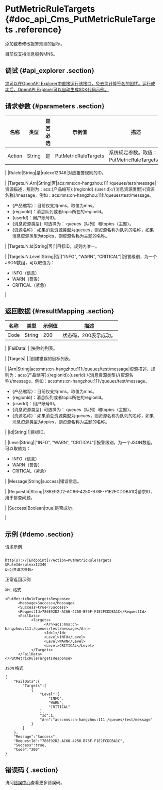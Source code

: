 # PutMetricRuleTargets {#doc_api_Cms_PutMetricRuleTargets .reference}

添加或者修改报警规则的目标。

目前仅支持消息服务MNS。

## 调试 {#api_explorer .section}

[您可以在OpenAPI Explorer中直接运行该接口，免去您计算签名的困扰。运行成功后，OpenAPI Explorer可以自动生成SDK代码示例。](https://api.aliyun.com/#product=Cms&api=PutMetricRuleTargets&type=RPC&version=2019-01-01)

## 请求参数 {#parameters .section}

|名称|类型|是否必选|示例值|描述|
|--|--|----|---|--|
|Action|String|是|PutMetricRuleTargets|系统规定参数。取值：PutMetricRuleTargets。

 |
|RuleId|String|是|rulexx12346|对应报警规则的ID。

 |
|Targets.N.Arn|String|否|acs:mns:cn-hangzhou:111:/queues/test/message|资源描述，规则为：acs:\{产品缩写\}:\{regionId\}:\{userId\}:/\{消息资源类型\}/\{资源名称\}/message，例如：acs:mns:cn-hangzhou:111:/queues/test/message。

 -   \{产品缩写\}：目前仅支持mns，取值为mns。
-   \{regionId\}：消息队列或者topic所在的regionId。
-   \{userId\}：用户账号ID。
-   \{消息资源类型\}: 可选择为： queues（队列）和topics（主题）。
-   \{资源名称\}：如果消息资源类型为queues，则资源名称为队列的名称，如果消息资源类型为topics，则资源名称为主题的名称。

 |
|Targets.N.Id|String|否|1|目标ID，规则内唯一。

 |
|Targets.N.Level|String|否|\["INFO", "WARN", "CRITICAL"\]|报警级别，为一个JSON数组，可以取值为：

 -   INFO（信息）
-   WARN（警告）
-   CRITICAL（紧急）

 |

## 返回数据 {#resultMapping .section}

|名称|类型|示例值|描述|
|--|--|---|--|
|Code|String|200|状态码，200表示成功。

 |
|FailData| | |失败的列表。

 |
|Targets| | |创建错误的目标列表。

 |
|Arn|String|acs:mns:cn-hangzhou:111:/queues/test/message|资源描述，规则为：acs:\{产品缩写\}:\{regionId\}:\{userId\}:/\{消息资源类型\}/\{资源名称\}/message，例如：acs:mns:cn-hangzhou:111:/queues/test/message。

 -   \{产品缩写\}：目前仅支持mns，取值为mns。
-   \{regionId\}：消息队列或者topic所在的regionId。
-   \{userId\}：用户账号ID。
-   \{消息资源类型\}: 可选择为： queues（队列）和topics（主题）。
-   \{资源名称\}：如果消息资源类型为queues，则资源名称为队列的名称，如果消息资源类型为topics，则资源名称为主题的名称。

 |
|Id|String|1|目标ID。

 |
|Level|String|\["INFO", "WARN", "CRITICAL"\]|报警级别，为一个JSON数组，可以取值为：

 -   INFO（信息）
-   WARN（警告）
-   CRITICAL（紧急）

 |
|Message|String|success|错误信息。

 |
|RequestId|String|786E92D2-AC66-4250-B76F-F1E2FCDDBA1C|请求ID，用于排查问题。

 |
|Success|Boolean|true|是否成功。

 |

## 示例 {#demo .section}

请求示例

``` {#request_demo}

http(s)://[Endpoint]/?Action=PutMetricRuleTargets
&RuleId=rulexx12346
&<公共请求参数>

```

正常返回示例

`XML` 格式

``` {#xml_return_success_demo}
<PutMetricRuleTargetsResponse>
      <Message>Success</Message>
      <Success>true</Success>
      <RequestId>786E92D2-AC66-4250-B76F-F1E2FCDDBA1C</RequestId>
      <FailData>
            <Targets>
                  <Arn>acs:mns:cn-hangzhou:111:/queues/test/message</Arn>
                  <Id>1</Id>
                  <Level>INFO</Level>
                  <Level>WARN</Level>
                  <Level>CRITICAL</Level>
            </Targets>
      </FailData>
</PutMetricRuleTargetsResponse>
```

`JSON` 格式

``` {#json_return_success_demo}
{
	"FailData":{
		"Targets":[
			{
				"Level":[
					"INFO",
					"WARN",
					"CRITICAL"
				],
				"Id":1,
				"Arn":"acs:mns:cn-hangzhou:111:/queues/test/message"
			}
		]
	},
	"Message":"Success",
	"RequestId":"786E92D2-AC66-4250-B76F-F1E2FCDDBA1C",
	"Success":true,
	"Code":"200"
}
```

## 错误码 { .section}

访问[错误中心](https://error-center.aliyun.com/status/product/Cms)查看更多错误码。

